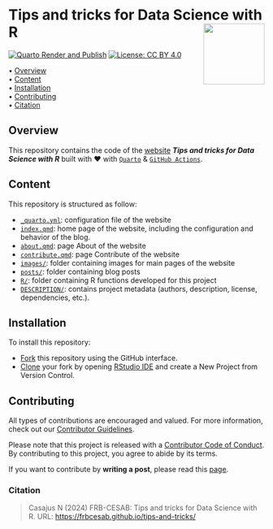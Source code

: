 # Tips and tricks for Data Science with R <img src="https://raw.githubusercontent.com/FRBCesab/tips-and-tricks/main/logos/website-sticker.png" align="right" style="float:right; height:120px;"/>

<!-- badges: start -->
[![Quarto Render and Publish](https://github.com/FRBCesab/tips-and-tricks/actions/workflows/quarto-publish.yml/badge.svg)](https://github.com/FRBCesab/tips-and-tricks/actions/workflows/quarto-publish.yml)
[![License: CC BY 4.0](https://img.shields.io/badge/License-CC%20BY%204.0-green.svg)](https://choosealicense.com/licenses/cc-by-4.0/)<!-- badges: end -->


<p align="left">
• <a href="#overview">Overview</a><br>
• <a href="#content">Content</a><br>
• <a href="#installation">Installation</a><br>
• <a href="#contributing">Contributing</a><br>
• <a href="#citation">Citation</a>
</p>



## Overview

This repository contains the code of the [website](https://frbcesab.github.io/tips-and-tricks/) **_Tips and tricks for Data Science with R_** built with :heart: with 
[`Quarto`](https://quarto.org/) & 
[`GitHub Actions`](https://github.com/features/actions).


## Content

This repository is structured as follow:

- [`_quarto.yml`](https://github.com/frbcesab/tips-and-tricks/tree/main/_quarto.yml): configuration file of the website
- [`index.qmd`](https://github.com/frbcesab/tips-and-tricks/tree/main/index.qmd): home page of the website, including the configuration and behavior of the blog.
- [`about.qmd`](https://github.com/frbcesab/tips-and-tricks/tree/main/about.qmd): page About of the website
- [`contribute.qmd`](https://github.com/frbcesab/tips-and-tricks/tree/main/contribute.qmd): page Contribute of the website
- [`images/`](https://github.com/frbcesab/tips-and-tricks/tree/main/images): folder containing images for main pages of the website
- [`posts/`](https://github.com/frbcesab/tips-and-tricks/tree/main/posts): folder containing blog posts
- [`R/`](https://github.com/frbcesab/tips-and-tricks/tree/main/R): folder containing R functions developed for this project
- [`DESCRIPTION/`](https://github.com/frbcesab/tips-and-tricks/tree/main/DESCRIPTION): contains project metadata (authors, description, license, dependencies, etc.).



## Installation

To install this repository:

- [Fork](https://docs.github.com/en/get-started/quickstart/contributing-to-projects) this repository using the GitHub interface.
- [Clone](https://docs.github.com/en/repositories/creating-and-managing-repositories/cloning-a-repository) your fork by opening [RStudio IDE](https://posit.co/products/open-source/rstudio/) and create a New Project from Version Control.



## Contributing

All types of contributions are encouraged and valued. For more
information, check out our [Contributor
Guidelines](https://github.com/frbcesab/iucn-rangemaps/blob/main/CONTRIBUTING.md).

Please note that this project is released with a [Contributor Code of
Conduct](https://contributor-covenant.org/version/2/1/CODE_OF_CONDUCT.html).
By contributing to this project, you agree to abide by its terms.

If you want to contribute by **writing a post**, please read this [page](https://frbcesab.github.io/tips-and-tricks/contribute.html).



### Citation

> Casajus N (2024) FRB-CESAB: Tips and tricks for Data Science with R. URL: <https://frbcesab.github.io/tips-and-tricks/>

